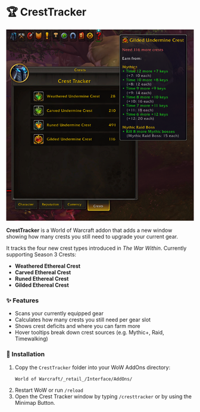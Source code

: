 # 🏆 CrestTracker

![CrestTracker Screenshot](./assets/cresttracker.png)

**CrestTracker** is a World of Warcraft addon that adds a new window showing how many crests you still need to upgrade your current gear.

It tracks the four new crest types introduced in *The War Within*. Currently supporting Season 3 Crests:
- **Weathered Ethereal Crest**
- **Carved Ethereal Crest**
- **Runed Ethereal Crest**
- **Gilded Ethereal Crest**

### ✨ Features
- Scans your currently equipped gear
- Calculates how many crests you still need per gear slot
- Shows crest deficits and where you can farm more
- Hover tooltips break down crest sources (e.g. Mythic+, Raid, Timewalking)

### 🔧 Installation
1. Copy the `CrestTracker` folder into your WoW AddOns directory:
   ```
   World of Warcraft/_retail_/Interface/AddOns/
   ```
2. Restart WoW or run `/reload`
3. Open the Crest Tracker window by typing `/cresttracker` or by using the Minimap Button.
